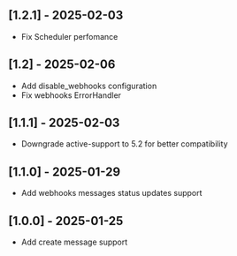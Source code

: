 ## [1.2.1] - 2025-02-03
- Fix Scheduler perfomance

## [1.2] - 2025-02-06
- Add disable_webhooks configuration
- Fix webhooks ErrorHandler

## [1.1.1] - 2025-02-03
- Downgrade active-support to 5.2 for better compatibility

## [1.1.0] - 2025-01-29
- Add webhooks messages status updates support

## [1.0.0] - 2025-01-25

- Add create message support
